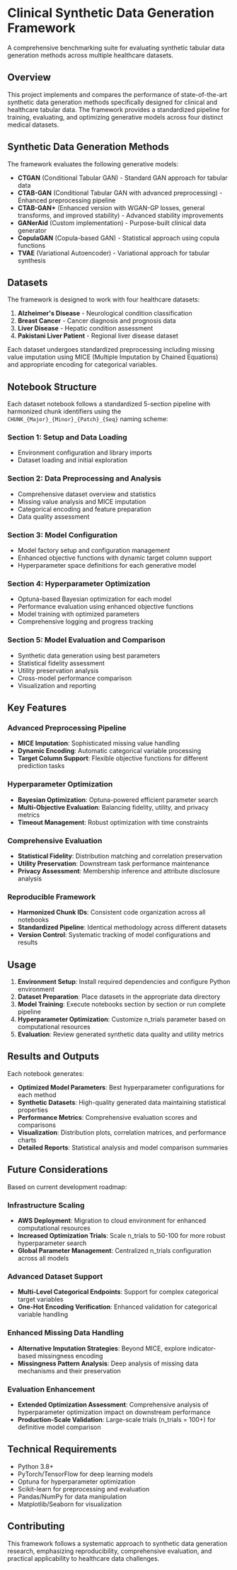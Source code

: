 # Clinical Synthetic Data Generation Framework

A comprehensive benchmarking suite for evaluating synthetic tabular data generation methods across multiple healthcare datasets.

## Overview

This project implements and compares the performance of state-of-the-art synthetic data generation methods specifically designed for clinical and healthcare tabular data. The framework provides a standardized pipeline for training, evaluating, and optimizing generative models across four distinct medical datasets.

## Synthetic Data Generation Methods

The framework evaluates the following generative models:

- **CTGAN** (Conditional Tabular GAN) - Standard GAN approach for tabular data
- **CTAB-GAN** (Conditional Tabular GAN with advanced preprocessing) - Enhanced preprocessing pipeline
- **CTAB-GAN+** (Enhanced version with WGAN-GP losses, general transforms, and improved stability) - Advanced stability improvements
- **GANerAid** (Custom implementation) - Purpose-built clinical data generator
- **CopulaGAN** (Copula-based GAN) - Statistical approach using copula functions
- **TVAE** (Variational Autoencoder) - Variational approach for tabular synthesis

## Datasets

The framework is designed to work with four healthcare datasets:

1. **Alzheimer's Disease** - Neurological condition classification
2. **Breast Cancer** - Cancer diagnosis and prognosis data
3. **Liver Disease** - Hepatic condition assessment
4. **Pakistani Liver Patient** - Regional liver disease dataset

Each dataset undergoes standardized preprocessing including missing value imputation using MICE (Multiple Imputation by Chained Equations) and appropriate encoding for categorical variables.

## Notebook Structure

Each dataset notebook follows a standardized 5-section pipeline with harmonized chunk identifiers using the `CHUNK_{Major}_{Minor}_{Patch}_{Seq}` naming scheme:

### Section 1: Setup and Data Loading
- Environment configuration and library imports
- Dataset loading and initial exploration

### Section 2: Data Preprocessing and Analysis
- Comprehensive dataset overview and statistics
- Missing value analysis and MICE imputation
- Categorical encoding and feature preparation
- Data quality assessment

### Section 3: Model Configuration
- Model factory setup and configuration management
- Enhanced objective functions with dynamic target column support
- Hyperparameter space definitions for each generative model

### Section 4: Hyperparameter Optimization
- Optuna-based Bayesian optimization for each model
- Performance evaluation using enhanced objective functions
- Model training with optimized parameters
- Comprehensive logging and progress tracking

### Section 5: Model Evaluation and Comparison
- Synthetic data generation using best parameters
- Statistical fidelity assessment
- Utility preservation analysis
- Cross-model performance comparison
- Visualization and reporting

## Key Features

### Advanced Preprocessing Pipeline
- **MICE Imputation**: Sophisticated missing value handling
- **Dynamic Encoding**: Automatic categorical variable processing
- **Target Column Support**: Flexible objective functions for different prediction tasks

### Hyperparameter Optimization
- **Bayesian Optimization**: Optuna-powered efficient parameter search
- **Multi-Objective Evaluation**: Balancing fidelity, utility, and privacy metrics
- **Timeout Management**: Robust optimization with time constraints

### Comprehensive Evaluation
- **Statistical Fidelity**: Distribution matching and correlation preservation
- **Utility Preservation**: Downstream task performance maintenance
- **Privacy Assessment**: Membership inference and attribute disclosure analysis

### Reproducible Framework
- **Harmonized Chunk IDs**: Consistent code organization across all notebooks
- **Standardized Pipeline**: Identical methodology across different datasets
- **Version Control**: Systematic tracking of model configurations and results

## Usage

1. **Environment Setup**: Install required dependencies and configure Python environment
2. **Dataset Preparation**: Place datasets in the appropriate data directory
3. **Model Training**: Execute notebooks section by section or run complete pipeline
4. **Hyperparameter Optimization**: Customize n_trials parameter based on computational resources
5. **Evaluation**: Review generated synthetic data quality and utility metrics

## Results and Outputs

Each notebook generates:
- **Optimized Model Parameters**: Best hyperparameter configurations for each method
- **Synthetic Datasets**: High-quality generated data maintaining statistical properties
- **Performance Metrics**: Comprehensive evaluation scores and comparisons
- **Visualization**: Distribution plots, correlation matrices, and performance charts
- **Detailed Reports**: Statistical analysis and model comparison summaries

## Future Considerations

Based on current development roadmap:

### Infrastructure Scaling
- **AWS Deployment**: Migration to cloud environment for enhanced computational resources
- **Increased Optimization Trials**: Scale n_trials to 50-100 for more robust hyperparameter search
- **Global Parameter Management**: Centralized n_trials configuration across all models

### Advanced Dataset Support
- **Multi-Level Categorical Endpoints**: Support for complex categorical target variables
- **One-Hot Encoding Verification**: Enhanced validation for categorical variable handling

### Enhanced Missing Data Handling
- **Alternative Imputation Strategies**: Beyond MICE, explore indicator-based missingness encoding
- **Missingness Pattern Analysis**: Deep analysis of missing data mechanisms and their preservation

### Evaluation Enhancement
- **Extended Optimization Assessment**: Comprehensive analysis of hyperparameter optimization impact on downstream performance
- **Production-Scale Validation**: Large-scale trials (n_trials = 100+) for definitive model comparison

## Technical Requirements

- Python 3.8+
- PyTorch/TensorFlow for deep learning models
- Optuna for hyperparameter optimization
- Scikit-learn for preprocessing and evaluation
- Pandas/NumPy for data manipulation
- Matplotlib/Seaborn for visualization

## Contributing

This framework follows a systematic approach to synthetic data generation research, emphasizing reproducibility, comprehensive evaluation, and practical applicability to healthcare data challenges.